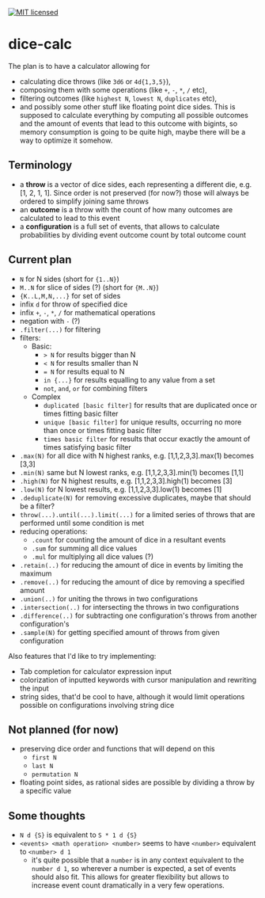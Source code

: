 [![MIT licensed](https://img.shields.io/badge/license-MIT-blue.svg)](./LICENSE)

# dice-calc

The plan is to have a calculator allowing for 
 * calculating dice throws (like `3d6` or `4d{1,3,5}`),
 * composing them with some operations (like `+`, `-`, `*`, `/` etc),
 * filtering outcomes (like `highest N`, `lowest N`, `duplicates` etc), 
 * and possibly some other stuff like floating point dice sides. 
This is supposed to calculate everything by computing all possible outcomes and the amount of events that lead to this outcome with bigints, so memory consumption is going to be quite high, maybe there will be a way to optimize it somehow.

## Terminology
 * a **throw** is a vector of dice sides, each representing a different die, e.g. [1, 2, 1, 1]. Since order is not preserved (for now?) those will always be ordered to simplify joining same throws
 * an **outcome** is a throw with the count of how many outcomes are calculated to lead to this event
 * a **configuration** is a full set of events, that allows to calculate probabilities by dividing event outcome count by total outcome count

## Current plan
 * `N` for N sides (short for `{1..N}`)
 * `M..N` for slice of sides (?) (short for `{M..N}`)
 * `{K..L,M,N,...}` for set of sides
 * infix `d` for throw of specified dice
 * infix `+`, `-`, `*`, `/` for mathematical operations
 * negation with `-` (?)
 * `.filter(...)` for filtering
 * filters:
   * Basic:
     * `> N` for results bigger than N
     * `< N` for results smaller than N
     * `= N` for results equal to N
     * `in {...}` for results equalling to any value from a set
     * `not`, `and`, `or` for combining filters
   * Complex
     * `duplicated [basic filter]` for results that are duplicated once or times fitting basic filter
     * `unique [basic filter]` for unique results, occurring no more than once or times fitting basic filter
     * `times basic filter` for results that occur exactly the amount of times satisfying basic filter
 * `.max(N)` for all dice with N highest ranks, e.g. [1,1,2,3,3].max(1) becomes [3,3]
 * `.min(N)` same but N lowest ranks, e.g. [1,1,2,3,3].min(1) becomes [1,1]
 * `.high(N)` for N highest results, e.g. [1,1,2,3,3].high(1) becomes [3]
 * `.low(N)` for N lowest results, e.g. [1,1,2,3,3].low(1) becomes [1]
 * `.deduplicate(N)` for removing excessive duplicates, maybe that should be a filter?
 * `throw(...).until(...).limit(...)` for a limited series of throws that are performed until some condition is met
 * reducing operations:
   * `.count` for counting the amount of dice in a resultant events
   * `.sum` for summing all dice values
   * `.mul` for multiplying all dice values (?)
 * `.retain(..)` for reducing the amount of dice in events by limiting the maximum
 * `.remove(..)` for reducing the amount of dice by removing a specified amount
 * `.union(..)` for uniting the throws in two configurations
 * `.intersection(..)` for intersecting the throws in two configurations
 * `.difference(..)` for subtracting one configuration's throws from another configuration's
 * `.sample(N)` for getting specified amount of throws from given configuration

 Also features that I'd like to try implementing:
 * Tab completion for calculator expression input
 * colorization of inputted keywords with cursor manipulation and rewriting the input
 * string sides, that'd be cool to have, although it would limit operations possible on configurations involving string dice

## Not planned (for now)
 * preserving dice order and functions that will depend on this
   * `first N`
   * `last N`
   * `permutation N`
 * floating point sides, as rational sides are possible by dividing a throw by a specific value
 
## Some thoughts
 * `N d {S}` is equivalent to `S * 1 d {S}`
 * `<events> <math operation> <number>` seems to have `<number>` equivalent to `<number> d 1`
   * it's quite possible that a `number` is in any context equivalent to the `number d 1`, so wherever a number is expected, a set of events should also fit. This allows for greater flexibility but allows to increase event count dramatically in a very few operations.
